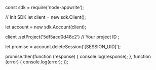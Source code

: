 const sdk = require('node-appwrite');

// Init SDK
let client = new sdk.Client();

let account = new sdk.Account(client);

client
    .setProject('5df5acd0d48c2') // Your project ID
;

let promise = account.deleteSession('[SESSION_UID]');

promise.then(function (response) {
    console.log(response);
}, function (error) {
    console.log(error);
});